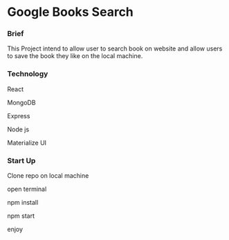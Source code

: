 # Google Books Search
### Brief
This Project intend to allow user to search book on website and allow users to save the book they like on the local machine.

### Technology
React

MongoDB

Express

Node js

Materialize UI

### Start Up
Clone repo on local machine

open terminal

npm install

npm start

enjoy
